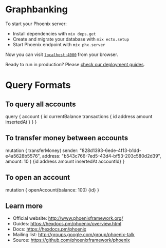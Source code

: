 # Graphbanking

To start your Phoenix server:

  * Install dependencies with `mix deps.get`
  * Create and migrate your database with `mix ecto.setup`
  * Start Phoenix endpoint with `mix phx.server`

Now you can visit [`localhost:4000`](http://localhost:4000) from your browser.

Ready to run in production? Please [check our deployment guides](https://hexdocs.pm/phoenix/deployment.html).

# Query Formats

## To query all accounts
query {
    account {
    id
    currentBalance
    transactions {
      id
      address
      amount
      insertedAt
    }
  }
}

## To transfer money between accounts
mutation {
    transferMoney(
      sender: "828d1393-6ede-4f13-b1dd-e4a5628b5576",
      address: "b543c766-7ed5-43d4-bf53-203c580d2d39",
      amount: 10
      )
    {id
    address
    amount
    insertedAt
    accountId}
  }

## To open an account
mutation {
  openAccount(balance: 100) {id}
}

## Learn more

  * Official website: http://www.phoenixframework.org/
  * Guides: https://hexdocs.pm/phoenix/overview.html
  * Docs: https://hexdocs.pm/phoenix
  * Mailing list: http://groups.google.com/group/phoenix-talk
  * Source: https://github.com/phoenixframework/phoenix

